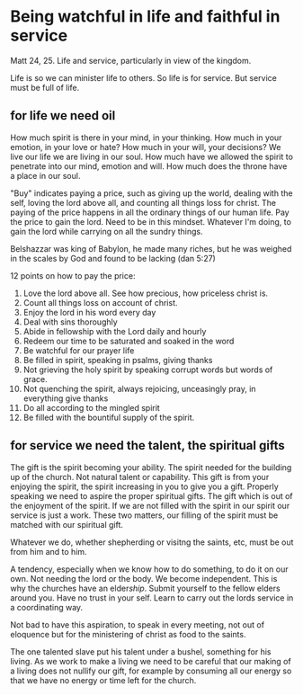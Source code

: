 # Being watchful in life and faithful in service

Matt 24, 25. Life and service, particularly in view of the kingdom. 

Life is so we can minister life to others. So life is for service. But service must be full of life. 

## for life we need oil

How much spirit is there in your mind, in your thinking. How much in your emotion, in your love or hate? How much in your will, your decisions? We live our life we are living in our soul. How much have we allowed the spirit to penetrate into our mind, emotion and will. How much does the throne have a place in our soul. 

"Buy" indicates paying a price, such as giving up the world, dealing with the self, loving the lord above all, and counting all things loss for christ.
The paying of the price happens in all the ordinary things of our human life. Pay the price to gain the lord. Need to be in this mindset. Whatever I'm doing, to gain the lord while carrying on all the sundry things. 

Belshazzar was king of Babylon, he made many riches, but he was weighed in the scales by God and found to be lacking (dan 5:27)

12 points on how to pay the price:
1. Love the lord above all. See how precious, how priceless christ is.
2. Count all things loss on account of christ. 
3. Enjoy the lord in his word every day
4. Deal with sins thoroughly
5. Abide in fellowship with the Lord daily and hourly
6. Redeem our time to be saturated and soaked in the word
7. Be watchful for our prayer life
8. Be filled in spirit, speaking in psalms, giving thanks
9. Not grieving the holy spirit by speaking corrupt words but words of grace.
10. Not quenching the spirit, always rejoicing, unceasingly pray, in everything give thanks
11. Do all according to the mingled spirit
12. Be filled with the bountiful supply of the spirit.

## for service we need the talent, the spiritual gifts

The gift is the spirit becoming your ability. The spirit needed for the building up of the church. Not natural talent or capability. This gift is from your enjoying the spirit, the spirit increasing in you to give you a gift. Properly speaking we need to aspire the proper spiritual gifts. The gift which is out of the enjoyment of the spirit. If we are not filled with the spirit in our spirit our service is just a work. These two matters, our filling of the spirit must be matched with our spiritual gift.

Whatever we do, whether shepherding or visitng the saints, etc, must be out from him and to him.

A tendency, especially when we know how to do something, to do it on our own. Not needing the lord or the body. We become independent. This is why the churches have an elder*ship*. Submit yourself to the fellow elders around you. Have no trust in your self. Learn to carry out the lords service in a coordinating way.

Not bad to have this aspiration, to speak in every meeting, not out of eloquence but for the ministering of christ as food to the saints.

The one talented slave put his talent under a bushel, something for his living. As we work to make a living we need to be careful that our making of a living does not nullify our gift, for example by consuming all our energy so that we have no energy or time left for the church.

